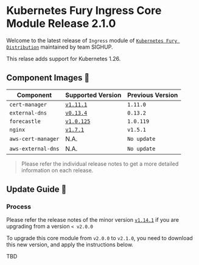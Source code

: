 # Kubernetes Fury Ingress Core Module Release 2.1.0

Welcome to the latest release of `Ingress` module of [`Kubernetes Fury Distribution`](https://github.com/sighupio/fury-distribution) maintained by team SIGHUP.

This relase adds support for Kubernetes 1.26.

## Component Images 🚢

| Component          | Supported Version                                                                      | Previous Version |
| ------------------ | -------------------------------------------------------------------------------------- | ---------------- |
| `cert-manager`     | [`v1.11.1`](https://github.com/jetstack/cert-manager/releases/tag/v1.11.0)             | `1.11.0`         |
| `external-dns`     | [`v0.13.4`](https://github.com/kubernetes-sigs/external-dns/releases/tag/v0.13.4)      | `0.13.2`         |
| `forecastle`       | [`v1.0.125`](https://github.com/stakater/Forecastle/releases/tag/v1.0.125)             | `1.0.119`        |
| `nginx`            | [`v1.7.1`](https://github.com/kubernetes/ingress-nginx/releases/tag/controller-v1.7.1) | `v1.5.1`         |
| `aws-cert-manager` | N.A.                                                                                   | `No update`      |
| `aws-external-dns` | N.A.                                                                                   | `No update`      |

> Please refer the individual release notes to get a more detailed information on each release.

## Update Guide 🦮

### Process

Please refer the release notes of the minor version [`v1.14.1`](https://github.com/sighupio/fury-kubernetes-ingress/releases/tag/v1.14.10) if you are upgrading from a version `< v2.0.0`

To upgrade this core module from `v2.0.0` to `v2.1.0`, you need to download this new version, and apply the instructions below.

TBD
